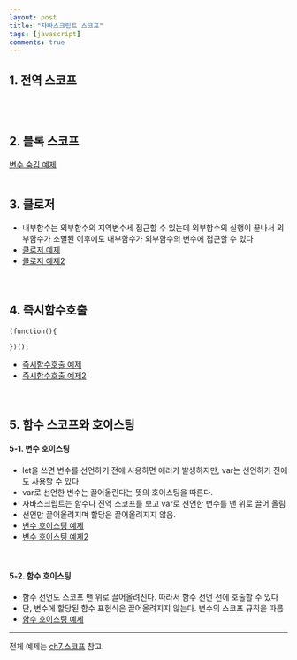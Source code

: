 ```yaml
---
layout: post
title: "자바스크립트 스코프"
tags: [javascript]
comments: true
---
```


## 1. 전역 스코프
<br/><br/>

## 2. 블록 스코프
[변수 숨김 예제](https://github.com/yoojh9/running-javascript-example/blob/master/ch7/variable-masking-test.js)
<br/><br/>

## 3. 클로저
- 내부함수는 외부함수의 지역변수세 접근할 수 있는데 외부함수의 실행이 끝나서 외부함수가 소멸된 이후에도 내부함수가 외부함수의 변수에 접근할 수 있다  
- [클로저 예제](https://github.com/yoojh9/running-javascript-example/blob/master/ch7/closuer-test.js)  
- [클로저 예제2](https://github.com/yoojh9/running-javascript-example/blob/master/ch7/closuer2-test.js)  
<br/><br/>

## 4. 즉시함수호출
```
(function(){

})();
```
- [즉시함수호출 예제](https://github.com/yoojh9/running-javascript-example/blob/master/ch7/iife-test.js)  
- [즉시함수호출 예제2](https://github.com/yoojh9/running-javascript-example/blob/master/ch7/iife2-test.js)  
<br/><br/>

## 5. 함수 스코프와 호이스팅
#### 5-1. 변수 호이스팅
- let을 쓰면 변수를 선언하기 전에 사용하면 에러가 발생하지만, var는 선언하기 전에도 사용할 수 있다.
- var로 선언한 변수는 끌어올린다는 뜻의 호이스팅을 따른다.
- 자바스크립트는 함수나 전역 스코프를 보고 var로 선언한 변수를 맨 위로 끌어 올림
- 선언만 끌어올려지며 할당은 끌어올려지지 않음.  
- [변수 호이스팅 예제](https://github.com/yoojh9/running-javascript-example/blob/master/ch7/hoisting-test.js)  
- [변수 호이스팅 예제2](https://github.com/yoojh9/running-javascript-example/blob/master/ch7/hoisting2-test.js)   
<br/>

#### 5-2. 함수 호이스팅
- 함수 선언도 스코프 맨 위로 끌어올려진다. 따라서 함수 선언 전에 호출할 수 있다
- 단, 변수에 할당된 함수 표현식은 끌어올려지지 않는다. 변수의 스코프 규칙을 따름
- [함수 호이스팅 예제](https://github.com/yoojh9/running-javascript-example/blob/master/ch7/function-hoisting-test.js)  

---
전체 예제는 [ch7.스코프](https://github.com/yoojh9/running-javascript-example/tree/master/ch7) 참고.